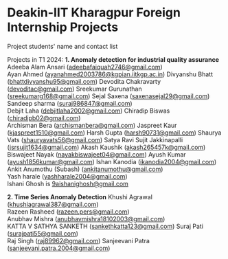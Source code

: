 # Deakin-IIT Kharagpur Foreign Internship Projects

Project students' name and contact list

Projects in T1 2024:
**1. Anomaly detection for industrial quality assurance**
  Adeeba Alam Ansari  (adeebafaiquah2746@gmail.com)  
  Ayan Ahmed  (ayanahmed2003786@kgpian.iitkgp.ac.in)
  Divyanshu Bhatt  (bhattdivyanshu95@gmail.com)
  Devodita Chakravarty  (devoditac@gmail.com)
  Sreekumar Gurunathan  (sreekumarg168@gmail.com)
  Sejal Saxena (saxenasejal29@gmail.com) 
  Sandeep sharma (suraj986847@gmail.com)   
  Debjit Laha (debjitlaha2002@gmail.com)
  Chiradip Biswas (chiradipb02@gmail.com)  
  Archisman Bera (archismanbera@gmail.com)
  Jaspreet Kaur (kjaspreet1510@gmail.com)
  Harsh Gupta  (harsh90731@gmail.com)
  Shaurya Vats (shauryavats56@gmail.com) 
  Satya Ravi Sujit Jakkinapalli (jsrsujit1634@gmail.com)
  Akash Kaushik  (akash265457k@gmail.com)
  Biswajeet Nayak (nayakbiswajeet04@gmail.com)
  Ayush Kumar  (ayush1856kumar@gmail.com) 
  Ishan Kanodia  (ikanodia2004@gmail.com)
  Ankit  Anumothu (Subash) (ankitanumothu@gmail.com)      
  Yash harale  (yashharale2004@gmail.com)  
  Ishani Ghosh is 9aishanighosh@gmail.com

   
**2. Time Series Anomaly Detection**
  Khushi Agrawal (khushiagrawal387@gmail.com)  
  Razeen Rasheed (razeen.pers@gmail.com)     
  Anubhav Mishra (anubhavmishra18102003@gmail.com)     
  KATTA V SATHYA SANKETH (sankethkatta123@gmail.com)
  Suraj Pati (surajpati55@gmail.com)     
  Raj Singh (raj89962@gmail.com)
  Sanjeevani Patra (sanjeevani.patra.2004@gmail.com)
